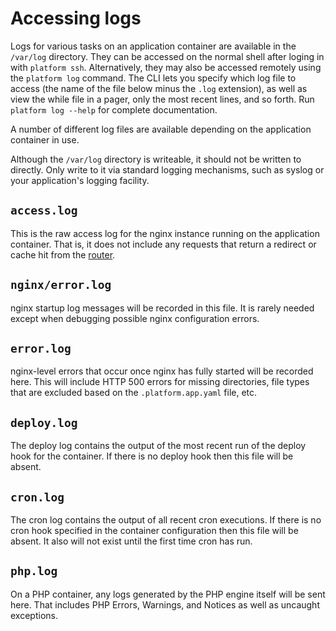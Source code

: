 # Accessing logs

Logs for various tasks on an application container are available in the `/var/log` directory.  They can be accessed on the normal shell after loging in with `platform ssh`.  Alternatively, they may also be accessed remotely using the `platform log` command.  The CLI lets you specify which log file to access (the name of the file below minus the `.log` extension), as well as view the while file in a pager, only the most recent lines, and so forth.  Run `platform log --help` for complete documentation.

A number of different log files are available depending on the application container in use.

Although the `/var/log` directory is writeable, it should not be written to directly. Only write to it via standard logging mechanisms, such as syslog or your application's logging facility.

## `access.log`

This is the raw access log for the nginx instance running on the application container. That is, it does not include any requests that return a redirect or cache hit from the [router](configuration/routes.md).

## `nginx/error.log`

nginx startup log messages will be recorded in this file.  It is rarely needed except when debugging possible nginx configuration errors.

## `error.log`

nginx-level errors that occur once nginx has fully started will be recorded here. This will include HTTP 500 errors for missing directories, file types that are excluded based on the `.platform.app.yaml` file, etc.

## `deploy.log`

The deploy log contains the output of the most recent run of the deploy hook for the container.  If there is no deploy hook then this file will be absent.

## `cron.log`

The cron log contains the output of all recent cron executions.  If there is no cron hook specified in the container configuration then this file will be absent. It also will not exist until the first time cron has run.

## `php.log`

On a PHP container, any logs generated by the PHP engine itself will be sent here.  That includes PHP Errors, Warnings, and Notices as well as uncaught exceptions.
